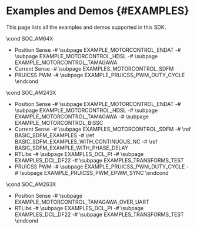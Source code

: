 #  Examples and Demos {#EXAMPLES}
This page lists all the examples and demos supported in this SDK.

\cond SOC_AM64X
- Position Sense
    -# \subpage EXAMPLE_MOTORCONTROL_ENDAT
    -# \subpage EXAMPLE_MOTORCONTROL_HDSL
    -# \subpage EXAMPLE_MOTORCONTROL_TAMAGAWA
- Current Sense
    -# \subpage EXAMPLES_MOTORCONTROL_SDFM
- PRUICSS PWM
    -# \subpage EXAMPLE_PRUICSS_PWM_DUTY_CYCLE
\endcond

\cond SOC_AM243X
- Position Sense
    -# \subpage EXAMPLE_MOTORCONTROL_ENDAT
    -# \subpage EXAMPLE_MOTORCONTROL_HDSL
    -# \subpage EXAMPLE_MOTORCONTROL_TAMAGAWA
    -# \subpage EXAMPLE_MOTORCONTROL_BISSC
- Current Sense
    -# \subpage EXAMPLES_MOTORCONTROL_SDFM
        -# \ref BASIC_SDFM_EXAMPLES
        -# \ref BASIC_SDFM_EXAMPLES_WITH_CONTINUOUS_NC
        -# \ref BASIC_SDFM_EXAMPLE_WITH_PHASE_DELAY
- RTLibs
    -# \subpage EXAMPLES_DCL_PI
    -# \subpage EXAMPLES_DCL_DF22
    -# \subpage EXAMPLES_TRANSFORMS_TEST
- PRUICSS PWM
    -# \subpage EXAMPLE_PRUICSS_PWM_DUTY_CYCLE
    -# \subpage EXAMPLE_PRUICSS_PWM_EPWM_SYNC
\endcond

\cond SOC_AM263X
- Position Sense
    -# \subpage EXAMPLE_MOTORCONTROL_TAMAGAWA_OVER_UART
- RTLibs
    -# \subpage EXAMPLES_DCL_PI
    -# \subpage EXAMPLES_DCL_DF22
    -# \subpage EXAMPLES_TRANSFORMS_TEST
\endcond
